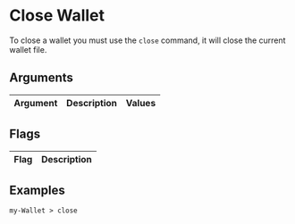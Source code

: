 # Close Wallet

To close a wallet you must use the `close` command, it will close the current wallet file.

## Arguments

| Argument  | Description       | Values                       |
| --------- | ----------------- | ---------------------------- |

## Flags

| Flag      | Description        |
| --------- | ------------------ |

## Examples

```
my-Wallet > close
```